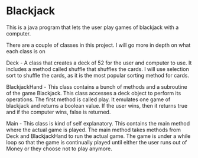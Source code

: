 # Blackjack
This is a java program that lets the user play games of blackjack with a computer.

There are a couple of classes in this project. I will go more in depth on what each class is on

Deck - A class that creates a deck of 52 for the user and computer to use. It includes a method called shuffle that shuffles the cards. I will use selection sort to shuffle the cards, as it is the most popular sorting method for cards. 

BlackjackHand - This class contains a bunch of methods and a subroutine of the game Blackjack. This class accesses a deck object to perform its operations. The first method is called play. It emulates one game of blackjack and returns a boolean value. If the user wins, then it returns true and if the computer wins, false is returned.

Main - This class is kind of self explanatory. This contains the main method where the actual game is played. The main method takes methods from Deck and BlackjackHand to run the actual game. The game is under a while loop so that the game is continually played until either the user runs out of Money or they choose not to play anymore.
